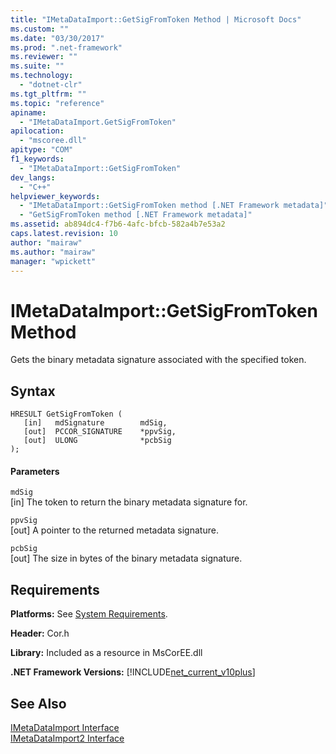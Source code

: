 ```yaml
---
title: "IMetaDataImport::GetSigFromToken Method | Microsoft Docs"
ms.custom: ""
ms.date: "03/30/2017"
ms.prod: ".net-framework"
ms.reviewer: ""
ms.suite: ""
ms.technology: 
  - "dotnet-clr"
ms.tgt_pltfrm: ""
ms.topic: "reference"
apiname: 
  - "IMetaDataImport.GetSigFromToken"
apilocation: 
  - "mscoree.dll"
apitype: "COM"
f1_keywords: 
  - "IMetaDataImport::GetSigFromToken"
dev_langs: 
  - "C++"
helpviewer_keywords: 
  - "IMetaDataImport::GetSigFromToken method [.NET Framework metadata]"
  - "GetSigFromToken method [.NET Framework metadata]"
ms.assetid: ab894dc4-f7b6-4afc-bfcb-582a4b7e53a2
caps.latest.revision: 10
author: "mairaw"
ms.author: "mairaw"
manager: "wpickett"
---
```

# IMetaDataImport::GetSigFromToken Method
Gets the binary metadata signature associated with the specified token.  
  
## Syntax  
  
```  
HRESULT GetSigFromToken (   
   [in]   mdSignature        mdSig,   
   [out]  PCCOR_SIGNATURE    *ppvSig,   
   [out]  ULONG              *pcbSig   
);  
```  
  
#### Parameters  
 `mdSig`  
 [in] The token to return the binary metadata signature for.  
  
 `ppvSig`  
 [out] A pointer to the returned metadata signature.  
  
 `pcbSig`  
 [out] The size in bytes of the binary metadata signature.  
  
## Requirements  
 **Platforms:** See [System Requirements](../../../../docs/framework/get-started/system-requirements.md).  
  
 **Header:** Cor.h  
  
 **Library:** Included as a resource in MsCorEE.dll  
  
 **.NET Framework Versions:** [!INCLUDE[net_current_v10plus](../../../../includes/net-current-v10plus-md.md)]  
  
## See Also  
 [IMetaDataImport Interface](../../../../docs/framework/unmanaged-api/metadata/imetadataimport-interface.md)   
 [IMetaDataImport2 Interface](../../../../docs/framework/unmanaged-api/metadata/imetadataimport2-interface.md)